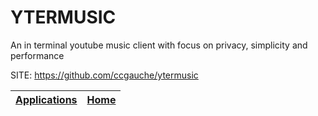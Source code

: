 # YTERMUSIC

 An in terminal youtube music client with focus on privacy, simplicity and performance

 SITE: https://github.com/ccgauche/ytermusic

 | [Applications](https://portable-linux-apps.github.io/apps.html) | [Home](https://portable-linux-apps.github.io)
 | --- | --- |
